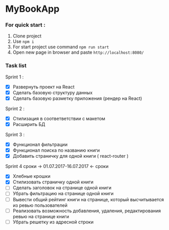 # MyBookApp 

### For quick start :
1. Clone project
2. Use ` npm i `
3. For start project use command `npm run start`
3. Open new page in browser and paste `http://localhost:8080/`

### Task list
Sprint 1 :
- [x] Развернуть проект на React
- [x] Сделать базовую структуру данных
- [x] Сделать базовую разметку приложения (рендер на React)

Sprint 2 :
- [x] Стилизация в соответветствии с макетом
- [x] Расширить БД

Sprint 3 :
- [x] Функционал фильтрации 
- [x] Функционал поиска по названию книги 
- [x] Добавить страничку для одной книги ( react-router )

Sprint 4  сроки -> 01.07.2017-16.07.2017 <- сроки
- [x] Хлебные крошки
- [x] Стилизовать страничку одной книги
- [ ] Сделать заголовок на странице одной книги
- [ ] Убрать фильтрацию на странице одной книги
- [ ] Вывести общий рейтинг книги на странице, который высчитывается из ревью пользователей
- [ ] Реализовать возможность добавления, удаления, редактирования ревью на странице книги
- [ ] Убрать решетку из адресной строки 